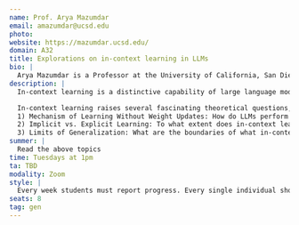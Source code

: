 ```yaml
---
name: Prof. Arya Mazumdar
email: amazumdar@ucsd.edu
photo:
website: https://mazumdar.ucsd.edu/
domain: A32
title: Explorations on in-context learning in LLMs
bio: |
  Arya Mazumdar is a Professor at the University of California, San Diego. His research interests include coding theory, information theory, statistical learning, and distributed optimization. He was a recipient of multiple awards, including the Distinguished Dissertation Award for Ph.D. Thesis in 2011, NSF CAREER Award in 2015, EURASIP Best Paper Award in 2020, and IEEE ISIT Jack K. Wolf Student Paper Award in 2010. He was a Distinguished Lecturer of the Information Theory Society for 2023-24, and currently serves as an Associate Editor for IEEE TRANSACTIONS ON INFORMATION THEORY, an Area Editor for Now Publishers Foundation and Trends in Communication and Information Theory series, and an Action Editor of Transactions on Machine Learning Research.
description: |
  In-context learning is a distinctive capability of large language models (LLMs) that enables them to perform tasks by leveraging examples or instructions provided directly within the input prompt, without any parameter updates or explicit fine-tuning. This means the model can adapt its behavior based on the context given in a single interaction, such as demonstrating a task through a few examples (few-shot learning) or simply providing a clear instruction (zero-shot learning). In-context learning allows LLMs to generalize across tasks and domains, making them highly flexible and efficient tools for a wide range of applications, from language translation to code generation. This approach contrasts with traditional machine learning paradigms that require model retraining or fine-tuning to incorporate new information.

  In-context learning raises several fascinating theoretical questions, such as:  
  1) Mechanism of Learning Without Weight Updates: How do LLMs perform complex reasoning or task adaptation based purely on input text, without changing internal weights? What internal representations support this kind of "learning"?  
  2) Implicit vs. Explicit Learning: To what extent does in-context learning mirror classical learning paradigms like gradient descent? Are LLMs simulating optimization procedures internally when given examples?  
  3) Limits of Generalization: What are the boundaries of what in-context learning can achieve? For instance, how well can models generalize to truly novel tasks or concepts they’ve never seen, even as examples?
summer: |
  Read the above topics
time: Tuesdays at 1pm
ta: TBD
modality: Zoom
style: |
  Every week students must report progress. Every single individual should clearly articulate what they did the week.
seats: 8
tag: gen
---
```

